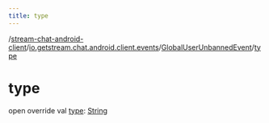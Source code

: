 ```yaml
---
title: type
---
```

/[stream-chat-android-client](../../index.md)/[io.getstream.chat.android.client.events](../index.md)/[GlobalUserUnbannedEvent](index.md)/[type](type.md)  
  
  
  
# type  
open override val [type](type.md): [String](https://kotlinlang.org/api/latest/jvm/stdlib/kotlin/-string/index.html)
